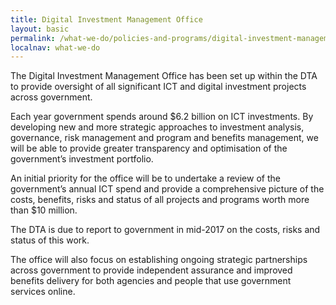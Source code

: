 ```yaml
---
title: Digital Investment Management Office
layout: basic
permalink: /what-we-do/policies-and-programs/digital-investment-management-office/
localnav: what-we-do
--- 
```


The Digital Investment Management Office has been set up within the DTA to 
provide oversight of all significant ICT and digital investment projects across government.

Each year government spends around $6.2 billion on ICT investments. By developing new and more strategic approaches to investment analysis, governance, risk management and program and benefits management, we will be able to provide greater transparency and optimisation of the government’s investment portfolio.

An initial priority for the office will be to undertake a review of the government’s annual ICT spend and provide a comprehensive picture of the costs, benefits, risks and status of all projects and programs worth more than $10 million.

The DTA is due to report to government in mid-2017 on the costs, risks and status of this work.

The office will also focus on establishing ongoing strategic partnerships across government to provide independent assurance and improved benefits delivery for both agencies and people that use government services online.
